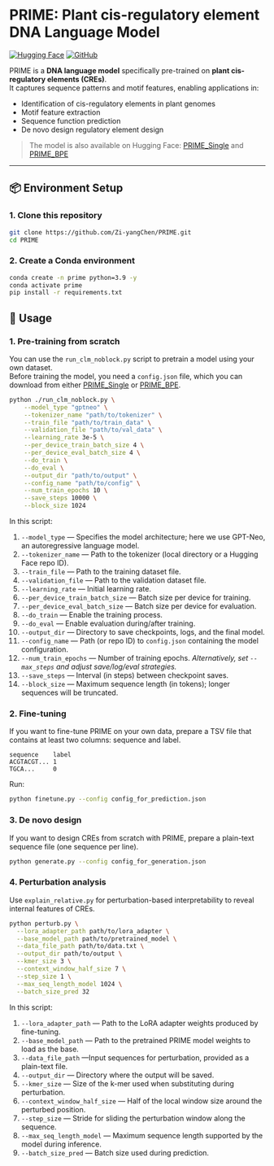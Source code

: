 # PRIME: Plant cis-regulatory element DNA Language Model

[![Hugging Face](https://img.shields.io/badge/HuggingFace-Model-yellow)](https://huggingface.co/Zi-yangChen/PRIME_Single)
[![GitHub](https://img.shields.io/badge/GitHub-Repo-blue)](https://github.com/Zi-yangChen/PRIME)

PRIME is a **DNA language model** specifically pre-trained on **plant cis-regulatory elements (CREs)**.  
It captures sequence patterns and motif features, enabling applications in:
- Identification of cis-regulatory elements in plant genomes
- Motif feature extraction
- Sequence function prediction
- De novo design regulatory element design

> The model is also available on Hugging Face: [PRIME_Single](https://huggingface.co/Zi-yangChen/PRIME_Single) and [PRIME_BPE](https://huggingface.co/Zi-yangChen/PRIME_BPE)

---

## 📦 Environment Setup

### 1. Clone this repository
```bash
git clone https://github.com/Zi-yangChen/PRIME.git
cd PRIME
```

### 2. Create a Conda environment
```bash
conda create -n prime python=3.9 -y
conda activate prime
pip install -r requirements.txt
```

## 🚀 Usage

### 1. Pre-training from scratch
You can use the `run_clm_noblock.py` script to pretrain a model using your own dataset.  
Before training the model, you need a `config.json` file, which you can download from either [PRIME_Single](https://huggingface.co/Zi-yangChen/PRIME_Single) or [PRIME_BPE](https://huggingface.co/Zi-yangChen/PRIME_BPE).

```bash
python ./run_clm_noblock.py \
    --model_type "gptneo" \
    --tokenizer_name "path/to/tokenizer" \
    --train_file "path/to/train_data" \
    --validation_file "path/to/val_data" \
    --learning_rate 3e-5 \
    --per_device_train_batch_size 4 \
    --per_device_eval_batch_size 4 \
    --do_train \
    --do_eval \
    --output_dir "path/to/output" \
    --config_name "path/to/config" \
    --num_train_epochs 10 \
    --save_steps 10000 \
    --block_size 1024
```

In this script:  
1. `--model_type` — Specifies the model architecture; here we use GPT-Neo, an autoregressive language model.
2. `--tokenizer_name` — Path to the tokenizer (local directory or a Hugging Face repo ID).
3. `--train_file` — Path to the training dataset file.
4. `--validation_file` — Path to the validation dataset file.
5. `--learning_rate` — Initial learning rate.
6. `--per_device_train_batch_size` — Batch size per device for training.
7. `--per_device_eval_batch_size` — Batch size per device for evaluation.
8. `--do_train` — Enable the training process.
9. `--do_eval` — Enable evaluation during/after training.
10. `--output_dir` — Directory to save checkpoints, logs, and the final model.
11. `--config_name` — Path (or repo ID) to `config.json` containing the model configuration.
12. `--num_train_epochs` — Number of training epochs. *Alternatively, set `--max_steps` and adjust save/log/eval strategies.*
13. `--save_steps` — Interval (in steps) between checkpoint saves.
14. `--block_size` — Maximum sequence length (in tokens); longer sequences will be truncated.

### 2. Fine-tuning

If you want to fine-tune PRIME on your own data, prepare a TSV file that contains at least two columns: sequence and label.

```text
sequence    label
ACGTACGT... 1
TGCA...     0
```

Run:

```bash
python finetune.py --config config_for_prediction.json
```


### 3. De novo design

If you want to design CREs from scratch with PRIME, prepare a plain-text sequence file (one sequence per line).

```bash
python generate.py --config config_for_generation.json
```


### 4. Perturbation analysis

Use `explain_relative.py` for perturbation-based interpretability to reveal internal features of CREs.

```bash
python perturb.py \
  --lora_adapter_path path/to/lora_adapter \
  --base_model_path path/to/pretrained_model \
  --data_file_path path/to/data.txt \
  --output_dir path/to/output \
  --kmer_size 3 \
  --context_window_half_size 7 \
  --step_size 1 \
  --max_seq_length_model 1024 \
  --batch_size_pred 32
```
In this script:  
1. `--lora_adapter_path` — Path to the LoRA adapter weights produced by fine-tuning.
2. `--base_model_path` — Path to the pretrained PRIME model weights to load as the base.
3. `--data_file_path` —Input sequences for perturbation, provided as a plain-text file.
4. `--output_dir` — Directory where the output will be saved.
5. `--kmer_size` — Size of the k-mer used when substituting during perturbation.
6. `--context_window_half_size` — Half of the local window size around the perturbed position.
7. `--step_size` — Stride for sliding the perturbation window along the sequence.
8. `--max_seq_length_model` — Maximum sequence length supported by the model during inference.
9. `--batch_size_pred` — Batch size used during prediction.


